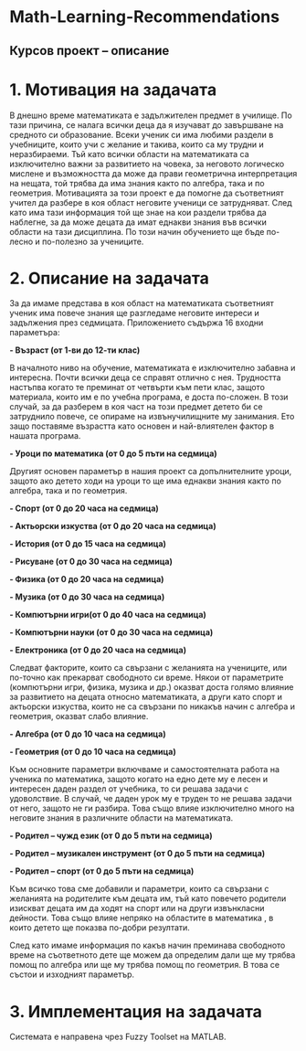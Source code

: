 # Math-Learning-Recommendations
## Курсов проект – описание

# 1.	Мотивация на задачата

В днешно време математиката е задължителен предмет в училище. По тази причина, се налага всички  деца да я изучават до завършване на средното си образование.
Всеки ученик си има любими раздели в учебниците, които учи с желание и такива, които са му трудни и неразбираеми.
Тъй като всички области на математиката са изключително важни за развитието на човека, за неговото логическо мислене и възможността да може да прави геометрична интерпретация на нещата, той трябва да има знания както по алгебра, така и по геометрия.
Мотивацията за този проект е да помогне да съответният учител да разбере в коя област неговите ученици  се затрудняват. След като има тази информация той ще знае на кои раздели трябва да наблегне, за да може децата да имат еднакви знания във всички области на тази дисциплина. По този начин обучението ще бъде по-лесно и по-полезно за учениците.

# 2.	Описание на задачата

За да имаме представа в коя област на математиката съответният ученик има повече знания ще разгледаме неговите интереси и задължения през седмицата.
Приложението съдържа 16 входни параметъра:



**-	Възраст (от 1-ви до 12-ти клас)**

В началното ниво на обучение, математиката е изключително забавна и интересна. Почти всички деца се справят отлично с нея. Трудността настъпва когато те преминат от четвърти към пети клас, защото материала, които им е по учебна програма, е доста по-сложен. В този случай, за да разберем в коя част на този предмет детето би се затруднило повече, се опираме на извънучилищните му занимания. Ето защо поставяме възрастта като основен и най-влиятелен фактор в нашата програма.

**-	Уроци по математика (от 0 до 5 пъти на седмица)**

Другият основен параметър в нашия проект са допълнителните уроци, защото ако детето ходи на уроци то ще има еднакви знания както по алгебра, така и по геометрия.

**-	Спорт (от 0 до 20 часа на седмица)**

**-	Актьорски изкуства (от 0 до 20 часа на седмица)**

**-	История (от 0 до 15 часа на седмица)**

**-	Рисуване (от 0 до 30 часа на седмица)**

**-	Физика (от 0 до 20 часа на седмица)**

**-	Музика (от 0 до 30 часа на седмица)**

**-	Компютърни игри(от 0 до 40 часа на седмица)**

**-	Компютърни науки (от 0 до 30 часа на седмица)**

**-	Електроника (от 0 до 20 часа на седмица)**

Следват факторите, които са свързани с желанията на учениците, или по-точно как прекарват свободното си време. Някои от параметрите (компютърни игри, физика, музика и др.) оказват доста голямо влияние за развитието на децата относно математиката, а други като спорт и  актьорски изкуства, които не са свързани по никакъв начин с алгебра и геометрия, оказват слабо влияние.

**-	Алгебра (от 0 до 10 часа на седмица)**

**-	Геометрия (от 0 до 10 часа на седмица)**

Към основните параметри включваме и самостоятелната работа на ученика по математика, защото когато на едно дете му е лесен и интересен даден раздел от учебника, то си решава задачи с удоволствие. В случай, че даден урок му е труден то не решава задачи от него, защото не ги разбира. Това също влияе изключително много на неговите знания в различните области на математиката. 

**-	Родител – чужд език (от 0 до 5 пъти на седмица)**

**-	Родител – музикален инструмент (от 0 до 5 пъти на седмица)**

**-	Родител – спорт (от 0 до 5 пъти на седмица)**

Към всичко това сме добавили и параметри, които са свързани с желанията на родителите към децата им, тъй като повечето родители изискват децата им да ходят на спорт или на други извънкласни дейности. Това също влияе непряко на областите в математика , в които детето ще показва по-добри резултати. 

След като имаме информация по какъв начин преминава свободното време на съответното дете ще можем да определим дали ще му трябва помощ по алгебра или ще му трябва помощ по геометрия. В това се състои и изходният параметър.

# 3.	Имплементация на задачата
Системата е направена чрез Fuzzy Toolset на MATLAB.
